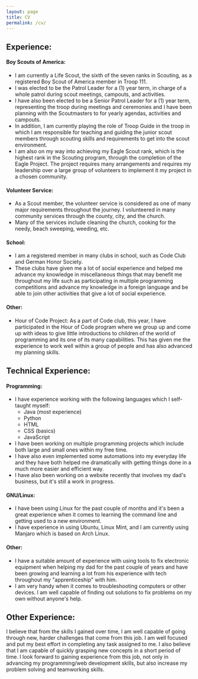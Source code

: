 ```yaml
---
layout: page
title: CV
permalink: /cv/
---
```


## Experience:
#### Boy Scouts of America:
- I am currently a Life Scout, the sixth of the seven ranks in Scouting, as a registered Boy Scout of America member in Troop 111.
- I was elected to be the Patrol Leader for a (1) year term, in charge of a whole patrol during scout meetings, campouts, and activities.
- I have also been elected to be a Senior Patrol Leader for a (1) year term, representing the troop during meetings and ceremonies and I have been planning with the Scoutmasters to for yearly agendas, activities and campouts.
- In addition, I am currently playing the role of Troop Guide in the troop in which I am responsible for teaching and guiding the junior scout members through scouting skills and requirements to get into the scout environment.
- I am also on my way into achieving my Eagle Scout rank, which is the highest rank in the Scouting program, through the completion of the Eagle Project. The project requires many arrangements and requires my leadership over a large group of volunteers to implement it my project in a chosen community.

#### Volunteer Service:
- As a Scout member, the volunteer service is considered as one of many major requirements throughout the journey. I volunteered in many community services through the county, city, and the church.
- Many of the services include cleaning the church, cooking for the needy, beach sweeping, weeding, etc.

#### School:
- I am a registered member in many clubs in school, such as Code Club and German Honor Society.
- These clubs have given me a lot of social experience and helped me advance my knowledge in miscellaneous things that may benefit me throughout my life such as participating in multiple programming competitions and advance my knowledge in a foreign language and be able to join other activities that give a lot of social experience.

#### Other:
- Hour of Code Project: As a part of Code club, this year, I have participated in the Hour of Code program where we group up and come up with ideas to give little introductions to children of the world of programming and its one of its many capabilities. This has given me the experience to work well within a group of people and has also advanced my planning skills.

## Technical Experience:
#### Programming:
- I have experience working with the following languages which I self-taught myself:
    - Java (most experience)
    - Python
    - HTML
    - CSS (basics)
    - JavaScript
- I have been working on multiple programming projects which include both large and small ones within my free time.
- I have also even implemented some automations into my everyday life and they have both helped me dramatically with getting things done in a much more easier and efficient way.
- I have also been working on a website recently that involves my dad's business, but it's still a work in progress.

#### GNU/Linux:
- I have been using Linux for the past couple of months and it's been a great experience when it comes to learning the command line and getting used to a new environment.
- I have experience in using Ubuntu, Linux Mint, and I am currently using Manjaro which is based on Arch Linux.

#### Other:
- I have a suitable amount of experience with using tools to fix electronic equipment when helping my dad for the past couple of years and have been growing and learning a lot from his experience with tech throughout my "apprenticeship" with him.
- I am very handy when it comes to troubleshooting computers or other devices. I am well capable of finding out solutions to fix problems on my own without anyone's help.

## Other Experience:
I believe that from the skills I gained over time, I am well capable of going through new, harder challenges that come from this job. I am well focused and put my best effort in completing any task assigned to me. I also believe that I am capable of quickly grasping new concepts in a short period of time. I look forward to gaining experience from this job, not only in advancing my programming/web development skills, but also increase my problem solving and teamworking skills.
